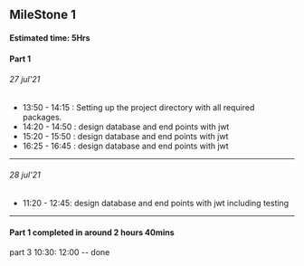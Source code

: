 ## MileStone 1

#### Estimated time: 5Hrs

#### Part 1

###### 27 jul'21
- 13:50 - 14:15 : Setting up the project directory with all required packages.
- 14:20 - 14:50 : design database and end points with jwt
- 15:20 - 15:50 : design database and end points with jwt
- 16:25 - 16:45 : design database and end points with jwt
---
###### 28 jul'21
- 11:20 - 12:45: design database and end points with jwt including testing
---

#### Part 1 completed in around 2 hours 40mins

part 3
10:30: 12:00 -- done


